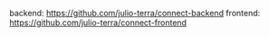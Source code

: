 
backend: https://github.com/julio-terra/connect-backend
frontend: https://github.com/julio-terra/connect-frontend
